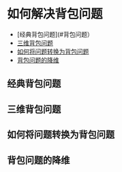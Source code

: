 # 如何解决背包问题

- [经典背包问题](#背包问题）
- [三维背包问题](#三维)
- [如何将问题转换为背包问题](#转换)
- [背包问题的降维](#降维) 

## <a name='背包问题'>经典背包问题</a>

## <a name='三维'>三维背包问题</a>

## <a name='转换'>如何将问题转换为背包问题</a>

## <a name='降维'>背包问题的降维</a>
